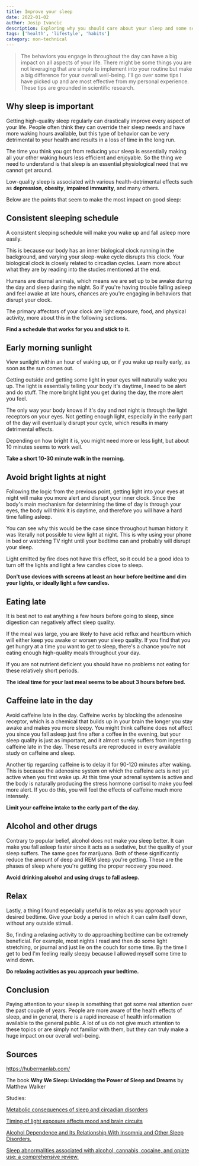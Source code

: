 ```yaml
---
title: Improve your sleep
date: 2022-01-02
author: Josip Ivancic
description: Exploring why you should care about your sleep and some science-based tips for improving your sleep quality.
tags: ['health', 'lifestyle', 'habits']
category: non-technical
---
```


<script setup>
import PostMeta from '@/components/PostMeta.vue'
</script>

<PostMeta />

> The behaviors you engage in throughout the day can have a big impact on all aspects of your life. There might be some things you are not leveraging that are simple to implement into your routine but make a big difference for your overall well-being. I'll go over some tips I have picked up and are most effective from my personal experience. These tips are grounded in scientific research.

## Why sleep is important

Getting high-quality sleep regularly can drastically improve every aspect of your life. People often think they can override their sleep needs and have more waking hours available, but this type of behavior can be very detrimental to your health and results in a loss of time in the long run.

The time you think you got from reducing your sleep is essentially making all your other waking hours less efficient and enjoyable. So the thing we need to understand is that sleep is an essential physiological need that we cannot get around.

Low-quality sleep is associated with various health-detrimental effects such as **depression**, **obesity**, **impaired immunity**, and many others.

Below are the points that seem to make the most impact on good sleep:

## Consistent sleeping schedule

A consistent sleeping schedule will make you wake up and fall asleep more easily.

This is because our body has an inner biological clock running in the background, and varying your sleep-wake cycle disrupts this clock. Your biological clock is closely related to circadian cycles. Learn more about what they are by reading into the studies mentioned at the end.

Humans are diurnal animals, which means we are set up to be awake during the day and sleep during the night. So if you're having trouble falling asleep and feel awake at late hours, chances are you're engaging in behaviors that disrupt your clock.

The primary affectors of your clock are light exposure, food, and physical activity, more about this in the following sections.

**Find a schedule that works for you and stick to it.**

## Early morning sunlight

View sunlight within an hour of waking up, or if you wake up really early, as soon as the sun comes out.

Getting outside and getting some light in your eyes will naturally wake you up. The light is essentially telling your body it's daytime, I need to be alert and do stuff. The more bright light you get during the day, the more alert you feel.

The only way your body knows if it's day and not night is through the light receptors on your eyes. Not getting enough light, especially in the early part of the day will eventually disrupt your cycle, which results in many detrimental effects.

Depending on how bright it is, you might need more or less light, but about 10 minutes seems to work well.

**Take a short 10-30 minute walk in the morning.**

## Avoid bright lights at night

Following the logic from the previous point, getting light into your eyes at night will make you more alert and disrupt your inner clock. Since the body's main mechanism for determining the time of day is through your eyes, the body will think it is daytime, and therefore you will have a hard time falling asleep.

You can see why this would be the case since throughout human history it was literally not possible to view light at night. This is why using your phone in bed or watching TV right until your bedtime can and probably will disrupt your sleep.

Light emitted by fire does not have this effect, so it could be a good idea to turn off the lights and light a few candles close to sleep.

**Don't use devices with screens at least an hour before bedtime and dim your lights, or ideally light a few candles.**

## Eating late

It is best not to eat anything a few hours before going to sleep, since digestion can negatively affect sleep quality.

If the meal was large, you are likely to have acid reflux and heartburn which will either keep you awake or worsen your sleep quality. If you find that you get hungry at a time you want to get to sleep, there's a chance you're not eating enough high-quality meals throughout your day.

If you are not nutrient deficient you should have no problems not eating for these relatively short periods.

**The ideal time for your last meal seems to be about 3 hours before bed.**

## Caffeine late in the day

Avoid caffeine late in the day. Caffeine works by blocking the adenosine receptor, which is a chemical that builds up in your brain the longer you stay awake and makes you more sleepy.
You might think caffeine does not affect you since you fall asleep just fine after a coffee in the evening, but your sleep quality is just as important, and it almost surely suffers from ingesting caffeine late in the day. These results are reproduced in every available study on caffeine and sleep.

Another tip regarding caffeine is to delay it for 90-120 minutes after waking. This is because the adenosine system on which the caffeine acts is not yet active when you first wake up. At this time your adrenal system is active and the body is naturally producing the stress hormone cortisol to make you feel more alert. If you do this, you will feel the effects of caffeine much more intensely.

**Limit your caffeine intake to the early part of the day.**

## Alcohol and other drugs

Contrary to popular belief, alcohol does not make you sleep better. It can make you fall asleep faster since it acts as a sedative, but the quality of your sleep suffers. The same goes for marijuana. Both of these significantly reduce the amount of deep and REM sleep you're getting. These are the phases of sleep where you're getting the proper recovery you need.

**Avoid drinking alcohol and using drugs to fall asleep.**

## Relax

Lastly, a thing I found especially useful is to relax as you approach your desired bedtime.
Give your body a period in which it can calm itself down, without any outside stimuli.

So, finding a relaxing activity to do approaching bedtime can be extremely beneficial. For example, most nights I read and then do some light stretching, or journal and just lie on the couch for some time. By the time I get to bed I'm feeling really sleepy because I allowed myself some time to wind down.

**Do relaxing activities as you approach your bedtime.**

## Conclusion

Paying attention to your sleep is something that got some real attention over the past couple of years. People are more aware of the health effects of sleep, and in general, there is a rapid increase of health information available to the general public. A lot of us do not give much attention to these topics or are simply not familiar with them, but they can truly make a huge impact on our overall well-being.

## Sources

https://hubermanlab.com/

The book **Why We Sleep: Unlocking the Power of Sleep and Dreams** by Matthew Walker

Studies:

[Metabolic consequences of sleep and circadian disorders](http://europepmc.org/article/MED/24816752)

[Timing of light exposure affects mood and brain circuits](http://europepmc.org/article/MED/28140399)

[Alcohol Dependence and Its Relationship With Insomnia and Other Sleep Disorders.](http://europepmc.org/article/MED/27706838)

[Sleep abnormalities associated with alcohol, cannabis, cocaine, and opiate use: a comprehensive review.](http://europepmc.org/article/MED/27117064)
